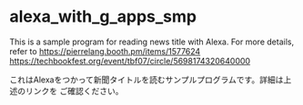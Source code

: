 # alexa_with_g_apps_smp

This is a sample program for reading news title with Alexa.
For more details, refer to 
https://pierrelang.booth.pm/items/1577624
https://techbookfest.org/event/tbf07/circle/5698174320640000

これはAlexaをつかって新聞タイトルを読むサンプルプログラムです。詳細は上述のリンクを
ご確認ください。
